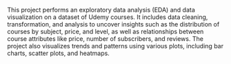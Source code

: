 This project performs an exploratory data analysis (EDA) and data visualization on a dataset of Udemy courses. It includes data cleaning, transformation, and analysis to uncover insights such as the distribution of courses by subject, price, and level, as well as relationships between course attributes like price, number of subscribers, and reviews. The project also visualizes trends and patterns using various plots, including bar charts, scatter plots, and heatmaps.
